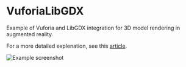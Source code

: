 # VuforiaLibGDX
Example of Vuforia and LibGDX integration for 3D model rendering in augmented reality. 

For a more detailed explenation, see this [article](https://treeset.wordpress.com/2016/06/12/vuforia-and-libgdx-3d-model-renderer/).

![Example screenshot](https://treeset.files.wordpress.com/2016/06/screenshot_2016-06-12-17-19-48.png)
